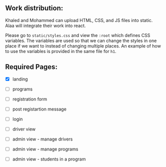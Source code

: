 ## Work distribution:

Khaled and Mohammed can upload HTML, CSS, and JS files into static.
Alaa will integrate their work into react.

Please go to `static/styles.css` and view the `:root` which defines CSS variables. The variables are used so that we can change the styles in one place if we want to instead of changing multiple places. An example of how to use the variables is provided in the same file for `h1`.

## Required Pages:

- [x] landing
- [ ] programs
- [ ] registration form
- [ ] post registartion message
- [ ] login
- [ ] driver view
- [ ] admin view - manage drivers
- [ ] admin view - manage programs
- [ ] admin view - students in a program

